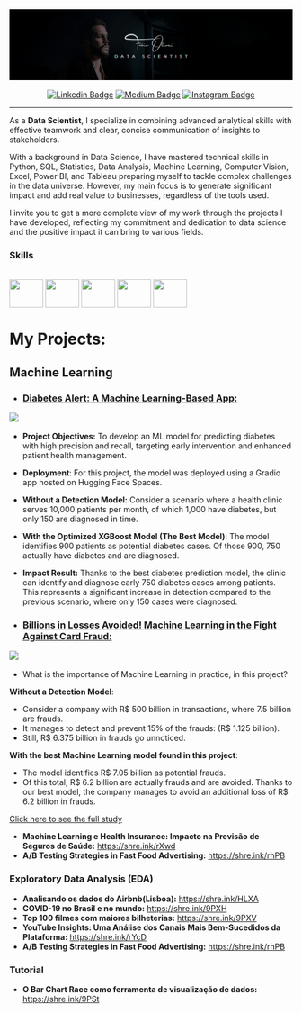 <img src="https://github.com/fabioolivei/Fabio_Olivei_Data_Sciense/blob/main/FABIO-OLIVEI-%20Banner.png" alt="👋 Hi there! I'm Fabio Olivei" title="👋 Hi there! I'm Fabio Olivei"/>

<div align="center">
  
  [![Linkedin Badge](https://img.shields.io/badge/LinkedIn-0077B5?style=flat-square&logo=Linkedin&logoColor=white&link=https://www.linkedin.com/in/fabioolivei/)](https://www.linkedin.com/in/fabioolivei/)
  [![Medium Badge](https://img.shields.io/badge/Medium-000000?style=flat-square&logo=medium&logoColor=white)](https://medium.com/@fabioolivei)
  [![Instagram Badge](https://img.shields.io/badge/Instagram-E4404F?style=flat-square&logo=instagram&logoColor=white)](https://www.instagram.com/fabioolivei/)

  
</div>

---

<p align="left">
As a <strong>Data Scientist</strong>, I specialize in combining advanced analytical skills with effective teamwork and clear, concise communication of insights to stakeholders.

With a background in Data Science, I have mastered technical skills in Python, SQL, Statistics, Data Analysis, Machine Learning, Computer Vision, Excel, Power BI, and Tableau preparing myself to tackle complex challenges in the data universe. However, my main focus is to generate significant impact and add real value to businesses, regardless of the tools used.

I invite you to get a more complete view of my work through the projects I have developed, reflecting my commitment and dedication to data science and the positive impact it can bring to various fields.
</p>


### Skills  

<div style="display: inline_block"><br>
  <img align="center" height="50" width="60" src="https://cdn.jsdelivr.net/gh/devicons/devicon/icons/python/python-original.svg" />
  <img align="center" height="50" width="60" src="https://cdn.jsdelivr.net/gh/devicons/devicon/icons/mysql/mysql-original-wordmark.svg" />
  <img align="center" height="50" width="60" src="https://cdn.jsdelivr.net/gh/devicons/devicon/icons/git/git-original.svg" />
  <img align="center" height="50" width="60" src="https://cdn.jsdelivr.net/gh/devicons/devicon/icons/jupyter/jupyter-original-wordmark.svg" />
  <img align="center" height="50" width="60" src="https://raw.githubusercontent.com/microsoft/PowerBI-Icons/2bf1c982fb24528eee1559a96a25eb534c175cfd/SVG/Power-BI.svg" />
          
</div>


# My Projects:

## **Machine Learning**

* ### [**Diabetes Alert: A Machine Learning-Based App:**](https://shre.ink/rvNt)

<img src="https://miro.medium.com/v2/resize:fit:720/format:webp/1*3xBqh5Df8qJj98VNi2GS0w.jpeg" />

- **Project Objectives:** To develop an ML model for predicting diabetes with high precision and recall, targeting early intervention and enhanced patient health management.

- **Deployment**:
For this project, the model was deployed using a Gradio app hosted on Hugging Face Spaces.

- **Without a Detection Model:** Consider a scenario where a health clinic serves 10,000 patients per month, of which 1,000 have diabetes, but only 150 are diagnosed in time.

- **With the Optimized XGBoost Model (The Best Model)**: The model identifies 900 patients as potential diabetes cases. Of those 900, 750 actually have diabetes and are diagnosed.

- **Impact Result:** Thanks to the best diabetes prediction model, the clinic can identify and diagnose early 750 diabetes cases among patients. This represents a significant increase in detection compared to the previous scenario, where only 150 cases were diagnosed.

  

* ### [**Billions in Losses Avoided! Machine Learning in the Fight Against Card Fraud:**](https://shre.ink/UpF5)

<img src="https://miro.medium.com/v2/resize:fit:720/format:webp/1*mnxrPjQxlHBdty3ZiVW8iw.png" />

- What is the importance of Machine Learning in practice, in this project?
  
**Without a Detection Model**:

*   Consider a company with R$ 500 billion in transactions, where 7.5 billion are frauds.
*   It manages to detect and prevent 15% of the frauds: (R$ 1.125 billion).
*   Still, R$ 6.375 billion in frauds go unnoticed.

**With the best Machine Learning model found in this project**:

*   The model identifies R$ 7.05 billion as potential frauds.
*   Of this total, R$ 6.2 billion are actually frauds and are avoided. Thanks to our best model, the company manages to avoid an additional loss of R$ 6.2 billion in frauds.

[Click here to see the full study](https://shre.ink/UpF5)



* **Machine Learning e Health Insurance: Impacto na Previsão de Seguros de Saúde:** https://shre.ink/rXwd
* **A/B Testing Strategies in Fast Food Advertising:** https://shre.ink/rhPB
  
### Exploratory Data Analysis (EDA)  
* **Analisando os dados do Airbnb(Lisboa):** https://shre.ink/HLXA
* **COVID-19 no Brasil e no mundo:**  https://shre.ink/9PXH
* **Top 100 filmes com maiores bilheterias:** https://shre.ink/9PXV
* **YouTube Insights: Uma Análise dos Canais Mais Bem-Sucedidos da Plataforma:** https://shre.ink/rYcD
* **A/B Testing Strategies in Fast Food Advertising:** https://shre.ink/rhPB

### Tutorial
* **O Bar Chart Race como ferramenta de visualização de dados:** https://shre.ink/9PSt
